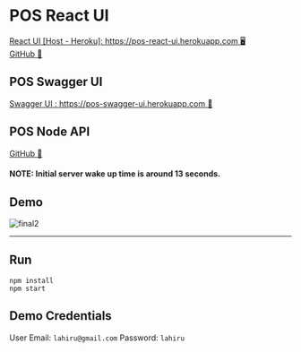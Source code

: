 # POS React UI

[React UI [Host - Heroku]:  https://pos-react-ui.herokuapp.com :desktop_computer:  ](https://pos-react-ui.herokuapp.com/)
<br/>
[GitHub :file_folder: ](https://github.com/AshanthaLahiru/pos-react-app)

## POS Swagger UI

[Swagger UI :  https://pos-swagger-ui.herokuapp.com :scroll: ](https://pos-swagger-ui.herokuapp.com/)


## POS Node API

[GitHub :file_folder: ](https://github.com/AshanthaLahiru/pos-api)


#### NOTE: Initial server wake up time is around 13 seconds.

## Demo
![final2](https://user-images.githubusercontent.com/22785263/54862652-eb856600-4d63-11e9-89c0-a8d2f45f2d03.gif)

<hr/>

## Run

`npm install`
<br/>
`npm start`


## Demo Credentials
User Email: `lahiru@gmail.com`
Password: `lahiru`
